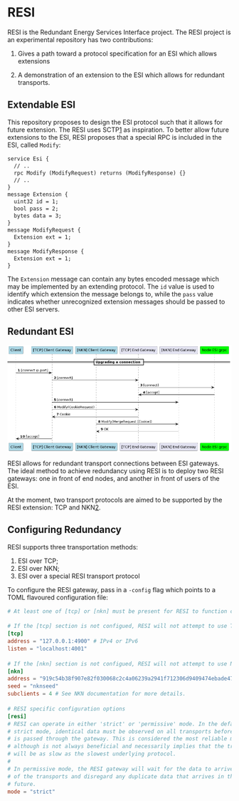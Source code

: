 # RESI

RESI is the Redundant Energy Services Interface project. The RESI project is
an experimental repository has two contributions:

1. Gives a path toward a protocol specification for an ESI which allows
extensions

2. A demonstration of an extension to the ESI which allows for redundant
transports.

## Extendable ESI

This repository proposes to design the ESI protocol such that it allows for
future extension. The RESI uses SCTP[1] as inspiration. To better allow future
extensions to the ESI, RESI proposes that a special RPC is included in the ESI,
called `Modify`:

```
service Esi {
  // ..
  rpc Modify (ModifyRequest) returns (ModifyResponse) {}
  // ..
}
message Extension {
  uint32 id = 1;
  bool pass = 2;
  bytes data = 3;
}
message ModifyRequest {
  Extension ext = 1;
}
message ModifyResponse {
  Extension ext = 1;
}
```

The `Extension` message can contain any bytes encoded message which may be
implemented by an extending protocol. The `id` value is used to identify which
extension the message belongs to, while the `pass` value indicates whether 
unrecognized extension messages should be passed to other ESI servers.

## Redundant ESI

![Connect sequence diagram](diagrams/connect.png?raw=true "Connect sequence diagram")

RESI allows for redundant transport connections between ESI gateways. The ideal
method to achieve redundancy using RESI is to deploy two RESI gateways: one
in front of end nodes, and another in front of users of the ESI.

At the moment, two transport protocols are aimed to be supported by the RESI
extension: TCP and NKN[2].

## Configuring Redundancy

RESI supports three transportation methods:

1. ESI over TCP;
2. ESI over NKN;
3. ESI over a special RESI transport protocol

To configure the RESI gateway, pass in a `-config` flag which points to a
TOML flavoured configuration file:

```toml
# At least one of [tcp] or [nkn] must be present for RESI to function correctly.

# If the [tcp] section is not configued, RESI will not attempt to use TCP.
[tcp]
address = "127.0.0.1:4900" # IPv4 or IPv6
listen = "localhost:4001"

# If the [nkn] section is not configued, RESI will not attempt to use NKN.
[nkn]
address = "919c54b38f907e82f030068c2c4a06239a2941f712306d9409474ebade479208"
seed = "nknseed"
subclients = 4 # See NKN documentation for more details.

# RESI specific configuration options
[resi]
# RESI can operate in either 'strict' or 'permissive' mode. In the default
# strict mode, identical data must be observed on all transports before it
# is passed through the gateway. This is considered the most reliable mode,
# although is not always beneficial and necessarily implies that the transport
# will be as slow as the slowest underlying protocol.
#
# In permissive mode, the RESI gateway will wait for the data to arrive on one
# of the transports and disregard any duplicate data that arrives in the
# future.
mode = "strict"

```

[1]: https://datatracker.ietf.org/doc/html/rfc4960
[2]: https://nkn.org

